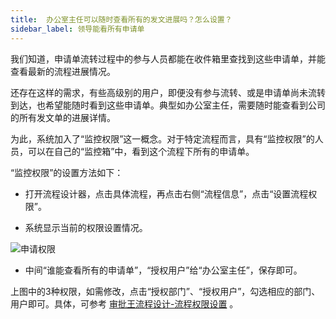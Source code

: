 ```yaml
---
title:  办公室主任可以随时查看所有的发文进展吗？怎么设置？
sidebar_label: 领导能看所有申请单
--- 
```


我们知道，申请单流转过程中的参与人员都能在收件箱里查找到这些申请单，并能查看最新的流程进展情况。

还存在这样的需求，有些高级别的用户，即便没有参与流转、或是申请单尚未流转到达，也希望能随时看到这些申请单。典型如办公室主任，需要随时能查看到公司的所有发文单的进展详情。

为此，系统加入了“监控权限”这一概念。对于特定流程而言，具有“监控权限”的人员，可以在自己的“监控箱”中，看到这个流程下所有的申请单。

“监控权限”的设置方法如下：

 - 打开流程设计器，点击具体流程，再点击右侧“流程信息”，点击“设置流程权限”。

 - 系统显示当前的权限设置情况。

![申请权限](/assets/workflow/申请权限.png)

 - 中间“谁能查看所有的申请单”，“授权用户”给“办公室主任”，保存即可。
 
上图中的3种权限，如需修改，点击“授权部门”、“授权用户”，勾选相应的部门、用户即可。具体，可参考 [审批王流程设计-流程权限设置](https://developer.steedos.com/docs/workflow/help/admin_flow#%E8%B0%81%E8%83%BD%E6%9F%A5%E7%9C%8B%E6%89%80%E6%9C%89%E7%9A%84%E7%94%B3%E8%AF%B7%E5%8D%95) 。